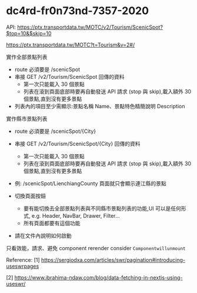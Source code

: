 # dc4rd-fr0n73nd-7357-2020

API: https://ptx.transportdata.tw/MOTC/v2/Tourism/ScenicSpot?$top=10&$skip=10

https://ptx.transportdata.tw/MOTC?t=Tourism&v=2#/

實作全部景點列表
- route 必須要是 /scenicSpot
- 串接 GET /v2/Tourism/ScenicSpot 回傳的資料
    - 第一次只能載入 30 個景點
    - 列表在滾到頁面底部時要再自動發送 API 請求 (stop 與 skip),載入額外 30 個景點,直到沒有更多景點
- 列表內的項目至少需顯示:景點名稱 Name、景點特色精簡說明 Description

實作縣市景點列表
- route 必須要是 /scenicSpot/{City}
- 串接 GET /v2/Tourism/ScenicSpot/{City} 回傳的資料
    - 第一次只能載入 30 個景點
    - 列表在滾到頁面底部時要再自動發送 API 請求 (stop 與 skip),載入額外 30 個景點,直到沒有更多景點
- 例: /scenicSpot/LienchiangCounty 頁面就只會顯示連江縣的景點

- 切換頁面按鈕
    - 要有能切換去全部景點列表與不同縣市景點列表的功能,UI 可以是任何形式, e.g. Header, NavBar, Drawer, Filter...
    - 所有頁面都要有這個功能

- 請在文件內說明如何啟動

只看效能，請求、避免 component rerender consider `Componentwillunmount`

Reference:
[1] https://sergiodxa.com/articles/swr/pagination#introducing-useswrpages

[2] https://www.ibrahima-ndaw.com/blog/data-fetching-in-nextjs-using-useswr/